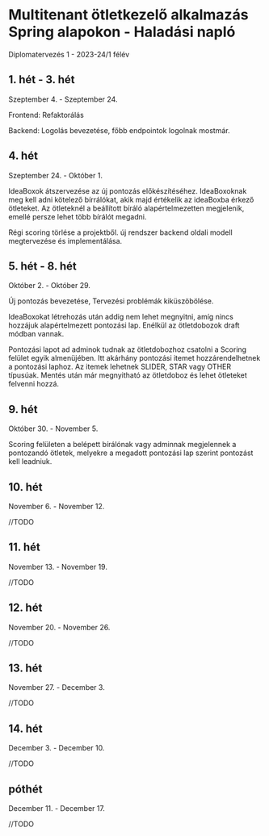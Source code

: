 # Multitenant ötletkezelő alkalmazás Spring alapokon - Haladási napló

Diplomatervezés 1 - 2023-24/1 félév

## 1. hét - 3. hét

Szeptember 4. - Szeptember 24.

Frontend: Refaktorálás

Backend: Logolás bevezetése, főbb endpointok logolnak mostmár.

## 4. hét

Szeptember 24. - Október 1.

IdeaBoxok átszervezése az új pontozás előkészítéséhez. IdeaBoxoknak meg kell adni kötelező bírrálókat, akik majd értékelik az ideaBoxba érkező ötleteket. Az ötleteknél a beállított bíráló alapértelmezetten megjelenik, emellé persze lehet több bírálót megadni.

Régi scoring törlése a projektből. új rendszer backend oldali modell megtervezése és implementálása.

## 5. hét - 8. hét

Október 2. - Október 29.

Új pontozás bevezetése, Tervezési problémák kiküszöbölése.

IdeaBoxokat létrehozás után addig nem lehet megnyitni, amíg nincs hozzájuk alapértelmezett pontozási lap. Enélkül az ötletdobozok draft módban vannak.

Pontozási lapot ad adminok tudnak az ötletdobozhoz csatolni a Scoring felület egyik almenüjében. Itt akárhány pontozási itemet hozzárendelhetnek a pontozási laphoz. Az itemek lehetnek SLIDER, STAR vagy OTHER típusúak. Mentés után már megnyitható az ötletdoboz és lehet ötleteket felvenni hozzá.

## 9. hét

Október 30. - November 5.

Scoring felületen a belépett bírálónak vagy adminnak megjelennek a pontozandó ötletek, melyekre a megadott pontozási lap szerint pontozást kell leadniuk.

## 10. hét

November 6. - November 12.

//TODO

## 11. hét

November 13. - November 19.

//TODO

## 12. hét

November 20. - November 26.

//TODO

## 13. hét

November 27. - December 3.

//TODO

## 14. hét

December 3. - December 10.

//TODO

## póthét

December 11. - December 17.

//TODO
